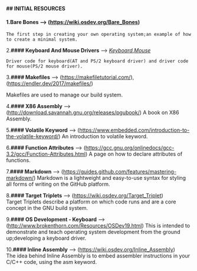 **## INITIAL RESOURCES**

#### 1.**Bare Bones** --> (https://wiki.osdev.org/Bare_Bones)

```
The first step in creating your own operating system;an example of how to create a minimal system.
```

2.**#### Keyboard And Mouse Drivers** --> [_Keyboard_](http://lxr.linux.no/#linux+v3.5.4/drivers/input/keyboard/atkbd.c),[_Mouse_](http://lxr.linux.no/#linux+v3.5.4/drivers/input/mouse/psmouse-base.c)

```
Driver code for keyboard(AT and PS/2 keyboard driver) and driver code for mouse(PS/2 mouse driver).
```

3.**#### Makefiles** --> (https://makefiletutorial.com/),(https://endler.dev/2017/makefiles/)

Makefiles are used to manage our build system.

4.**#### X86 Assembly** --> (http://download.savannah.gnu.org/releases/pgubook/)
A book on X86 Assembly.

5.**#### Volatile Keyword** --> (https://www.embedded.com/introduction-to-the-volatile-keyword/)
An introduction to volatile keyword.

6.**#### Function Attributes** --> (https://gcc.gnu.org/onlinedocs/gcc-3.2/gcc/Function-Attributes.html)
A page on how to declare attributes of functions.

7.**#### Markdown** --> (https://guides.github.com/features/mastering-markdown/)
Markdown is a lightweight and easy-to-use syntax for styling all forms of writing on the GitHub platform.

8.**#### Target Triplets** --> (https://wiki.osdev.org/Target_Triplet)  
 Target Triplets describe a platform on which code runs and are a core concept in the GNU build system.

9.**#### OS Development - Keyboard** --> (http://www.brokenthorn.com/Resources/OSDev19.html)
This is intended to demonstrate and teach operating system development from the ground up;developing a keyboard driver.

10.**#### Inline Assembly** --> (https://wiki.osdev.org/Inline_Assembly)  
 The idea behind Inline Assembly is to embed assembler instructions in your C/C++ code, using the asm keyword.
